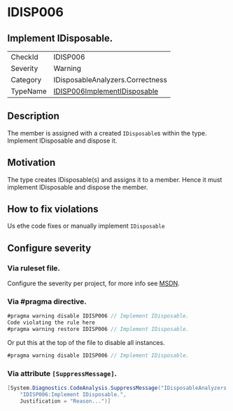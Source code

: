 # IDISP006
## Implement IDisposable.

<!-- start generated table -->
<table>
<tr>
  <td>CheckId</td>
  <td>IDISP006</td>
</tr>
<tr>
  <td>Severity</td>
  <td>Warning</td>
</tr>
<tr>
  <td>Category</td>
  <td>IDisposableAnalyzers.Correctness</td>
</tr>
<tr>
  <td>TypeName</td>
  <td><a href="https://github.com/DotNetAnalyzers/IDisposableAnalyzers/blob/master/IDisposableAnalyzers.Analyzers/IDISP006ImplementIDisposable.cs">IDISP006ImplementIDisposable</a></td>
</tr>
</table>
<!-- end generated table -->

## Description

The member is assigned with a created `IDisposable`s within the type. Implement IDisposable and dispose it.

## Motivation

The type creates IDisposable(s) and assigns it to a member. Hence it must implement IDisposable and dispose the member.

## How to fix violations

Us ethe code fixes or manually implement `IDisposable`

<!-- start generated config severity -->
## Configure severity

### Via ruleset file.

Configure the severity per project, for more info see [MSDN](https://msdn.microsoft.com/en-us/library/dd264949.aspx).

### Via #pragma directive.
```C#
#pragma warning disable IDISP006 // Implement IDisposable.
Code violating the rule here
#pragma warning restore IDISP006 // Implement IDisposable.
```

Or put this at the top of the file to disable all instances.
```C#
#pragma warning disable IDISP006 // Implement IDisposable.
```

### Via attribute `[SuppressMessage]`.

```C#
[System.Diagnostics.CodeAnalysis.SuppressMessage("IDisposableAnalyzers.Correctness", 
    "IDISP006:Implement IDisposable.", 
    Justification = "Reason...")]
```
<!-- end generated config severity -->